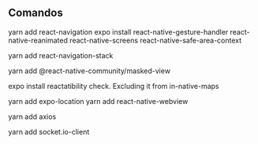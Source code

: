 ## Comandos

yarn add react-navigation
expo install react-native-gesture-handler react-native-reanimated react-native-screens react-native-safe-area-context

yarn add react-navigation-stack

yarn add @react-native-community/masked-view

expo install reactatibility check. Excluding it from in-native-maps

yarn add expo-location
yarn add react-native-webview

yarn add axios

yarn add socket.io-client
